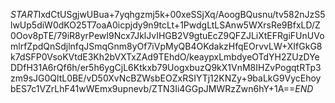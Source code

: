 $START$IxdCtUSgjwUBua+7yqhgzmj5k+00xeSSjXq/AoogBQusnu/tv582nJzS5lwUp5diW0dKO25T7oaA0icpjdy9n9tcLt+1PwdgLtLSAnw5WXrsRe9BfxLD/Z0Oov8pTE/79iR8yrPewI9Ncx7JklJvIHGB2V9gtuEcZ9QFZJLiXtEFRgiFUnUVomlrfZpdQnSdjlnfqJSmqGnm8yOf7iVpMyQB4OKdakzHfqEOrvvLW+XIfGkG8k7dSFP0VsoKVtdE3Kh2bVXTxZAd9TEhdO/keaypxLmbdyeOTdYH2ZUzDYeDDfH31A6rQf6h/er5h6ygCjL6Ktkxb79UogxbuzQ9kX1VnM8IHZvPogqtRTp3zm9sJG0QltL0BE/vD50XvNcBZWsbEOZxRSIYTj12KNZy+9baLkG9VycEhoybES7c1VZrLhF41wWEmx9upnevb/ZTN3Ii4GGpJMWRzZwn6hY+1A==$END$